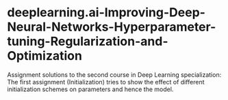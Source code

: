 # deeplearning.ai-Improving-Deep-Neural-Networks-Hyperparameter-tuning-Regularization-and-Optimization
Assignment solutions to the second course in Deep Learning specialization:
The first assignment (Initialization) tries to show the effect of different initialization schemes on parameters and hence the model.
